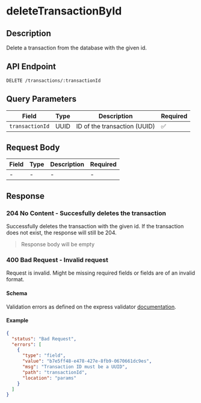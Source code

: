 # deleteTransactionById

## Description

Delete a transaction from the database with the given id.

## API Endpoint

`DELETE /transactions/:transactionId`

## Query Parameters

| Field           | Type | Description                  | Required |
| --------------- | ---- | ---------------------------- | -------- |
| `transactionId` | UUID | ID of the transaction (UUID) | ✅       |

## Request Body

| Field | Type | Description | Required |
| ----- | ---- | ----------- | -------- |
| -     | -    | -           | -        |

## Response

### 204 No Content - Succesfully deletes the transaction

Successfully deletes the transaction with the given id. If the transaction does not exist, the response will still be 204.

> Response body will be empty

### 400 Bad Request - Invalid request

Request is invalid. Might be missing required fields or fields are of an invalid format.

#### Schema

Validation errors as defined on the express validator [documentation](https://express-validator.github.io/docs/api/validation-result/#error-types).

#### Example

```json
{
  "status": "Bad Request",
  "errors": [
    {
      "type": "field",
      "value": "b7e5ff48-e478-427e-8fb9-0670661dc9es",
      "msg": "Transaction ID must be a UUID",
      "path": "transactionId",
      "location": "params"
    }
  ]
}
```

